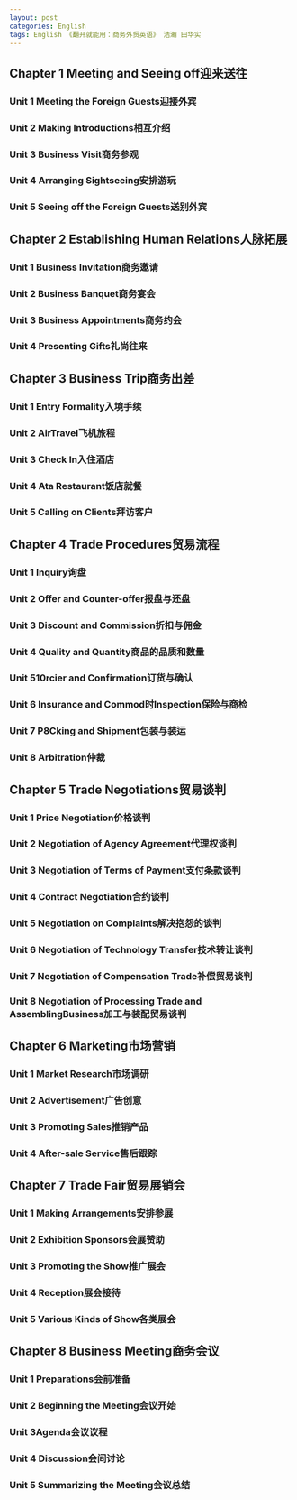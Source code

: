 ```yaml
---
layout: post
categories: English
tags: English 《翻开就能用：商务外贸英语》 浩瀚 田华实
---
```


## Chapter 1 Meeting and Seeing off迎来送往

### Unit 1 Meeting the Foreign Guests迎接外宾

### Unit 2 Making Introductions相互介绍

### Unit 3 Business Visit商务参观

### Unit 4 Arranging Sightseeing安排游玩

### Unit 5 Seeing off the Foreign Guests送别外宾

## Chapter 2 Establishing Human Relations人脉拓展

### Unit 1 Business Invitation商务邀请

### Unit 2 Business Banquet商务宴会

### Unit 3 Business Appointments商务约会

### Unit 4 Presenting Gifts礼尚往来

## Chapter 3 Business Trip商务出差

### Unit 1 Entry Formality入境手续

### Unit 2 AirTravel飞机旅程

### Unit 3 Check In入住酒店

### Unit 4 Ata Restaurant饭店就餐

### Unit 5 Calling on Clients拜访客户

## Chapter 4 Trade Procedures贸易流程

### Unit 1 Inquiry询盘

### Unit 2 Offer and Counter-offer报盘与还盘

### Unit 3 Discount and Commission折扣与佣金

### Unit 4 Quality and Quantity商品的品质和数量

### Unit 510rcier and Confirmation订货与确认

### Unit 6 Insurance and Commod时Inspection保险与商检

### Unit 7 P8Cking and Shipment包装与装运

### Unit 8 Arbitration仲裁

## Chapter 5 Trade Negotiations贸易谈判

### Unit 1 Price Negotiation价格谈判

### Unit 2 Negotiation of Agency Agreement代理权谈判

### Unit 3 Negotiation of Terms of Payment支付条款谈判

### Unit 4 Contract Negotiation合约谈判

### Unit 5 Negotiation on Complaints解决抱怨的谈判

### Unit 6 Negotiation of Technology Transfer技术转让谈判

### Unit 7 Negotiation of Compensation Trade补偿贸易谈判

### Unit 8 Negotiation of Processing Trade and AssemblingBusiness加工与装配贸易谈判

## Chapter 6 Marketing市场营销

### Unit 1 Market Research市场调研

### Unit 2 Advertisement广告创意

### Unit 3 Promoting Sales推销产品

### Unit 4 After-sale Service售后跟踪

## Chapter 7 Trade Fair贸易展销会

### Unit 1 Making Arrangements安排参展

### Unit 2 Exhibition Sponsors会展赞助

### Unit 3 Promoting the Show推广展会

### Unit 4 Reception展会接待

### Unit 5 Various Kinds of Show各类展会

## Chapter 8 Business Meeting商务会议

### Unit 1 Preparations会前准备

### Unit 2 Beginning the Meeting会议开始

### Unit 3Agenda会议议程

### Unit 4 Discussion会间讨论

### Unit 5 Summarizing the Meeting会议总结
